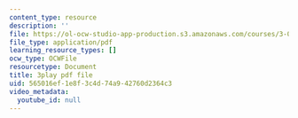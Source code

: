 ```yaml
---
content_type: resource
description: ''
file: https://ol-ocw-studio-app-production.s3.amazonaws.com/courses/3-091-introduction-to-solid-state-chemistry-fall-2018/565016ef1e8f3c4d74a942760d2364c3_cSER5tjagqE.pdf
file_type: application/pdf
learning_resource_types: []
ocw_type: OCWFile
resourcetype: Document
title: 3play pdf file
uid: 565016ef-1e8f-3c4d-74a9-42760d2364c3
video_metadata:
  youtube_id: null
---
```

